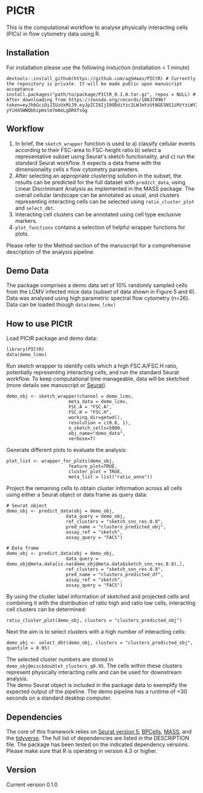 # PICtR

This is the computational workflow to analyse physically interacting cells (PICs) in flow cytometry data using R.  

## Installation
For installation please use the following instuction (installation < 1 minute)
```
devtools::install_github(https://github.com/agSHaas/PICtR) # Currently the repository is private. It will be made public upon manuscript acceptance
install.packages("path/to/package/PICtR_0.1.0.tar.gz", repos = NULL) # After downloading from https://zenodo.org/records/10637096?token=eyJhbGciOiJIUzUxMiJ9.eyJpZCI6IjI0ODdiYzc2LWJmYzUtNGE5NS1iMzYzLWY2ZmU5Mzg4MzVmMCIsImRhdGEiOnt9LCJyYW5kb20iOiJlMDdiY2I0MDQzMGE3ZWE3NThiNzc2NGIwMGMzOWQ3MiJ9.rGbkSQ0fvx7ElMbD9HjXLtzen5qcfPonIpTXR1zdrdFQc5yBw5cthsn-yYiHXSWWQbhipHxlm7m8eLgDRXfsGg 
``` 

## Workflow  
  
1. In brief, the `sketch_wrapper` function is used to
   a) classify cellular events according to their FSC-area to FSC-height ratio
   b) select a representative subset using Seurat's sketch functionality, and
   c) run the standard Seurat workflow.
   It expects a data frame with the dimensionality cells x flow cytometry parameters.  
2. After selecting an appropriate clustering solution in the subset, the results can be predicted for the full dataset with `predict_data`, using Linear Discriminant Analysis as implemented in the MASS package. The overall cellular landscape can be annotated as usual, and clusters representing interacting cells can be selected using `ratio_cluster_plot` and `select_dbt`.
3. Interacting cell clusters can be annotated using cell type exclusive markers. 
4. `plot_functions` contains a selection of helpful wrapper functions for plots.

Please refer to the Method section of the manuscript for a comprehensive description of the analysis pipeline. 

## Demo Data

The package comprises a demo data set of 10% randomly sampled cells from the LCMV infected mice data (subset of data shown in Figure 5 and 6). Data was analysed using high parametric spectral flow cytometry (n=26). Data can be loaded though `data(demo_lcmv)`

## How to use PICtR

Load PICtR package and demo data:
```
library(PICtR)
data(demo_lcmv)
```

Run sketch wrapper to identify cells which a high FSC.A/FSC.H ratio, potentially representing interacting cells, and run the standard Seurat workflow. To keep computational time manageable, data will be sketched (more details see manuscript or [Seurat](https://satijalab.org/seurat/articles/seurat5_sketch_analysis)).
```
demo_obj <- sketch_wrapper(channel = demo_lcmv,
                       meta_data = demo_lcmv,
                       FSC.A = "FSC.A", 
                       FSC.H = "FSC.H", 
                       working_dir=getwd(),
                       resolution = c(0.8, 1),
                       n_sketch_cells=5000,
                       obj_name="demo_data",
                       verbose=T)
```

Generate different plots to evaluate the analysis:
```
plot_list <- wrapper_for_plots(demo_obj, 
                       feature_plot=TRUE,
                       cluster_plot = TRUE,
                       meta_list = list("ratio_anno"))
```  

Project the remaining cells to obtain cluster information across all cells using either a Seurat object or data frame as query data:
```
# Seurat object
demo_obj <- predict_data(obj = demo_obj, 
                      data_query = demo_obj, 
                      ref_clusters = "sketch_snn_res.0.8",
                      pred_name = "clusters_predicted_obj",
                      assay_ref = "sketch", 
                      assay_query = "FACS")
                      
# Data frame
demo_obj <- predict_data(obj = demo_obj, 
                      data_query = demo_obj@meta.data[is.na(demo_obj@meta.data$sketch_snn_res.0.8),], 
                      ref_clusters = "sketch_snn_res.0.8",
                      pred_name = "clusters_predicted_df",
                      assay_ref = "sketch", 
                      assay_query = "FACS")
```

By using the cluster label information of sketched and projected cells and combining it with the distribution of ratio high and ratio low cells, interacting cell clusters can be determined: 

```
ratio_cluster_plot(demo_obj, clusters = "clusters_predicted_obj")
```
Next the aim is to select clusters with a high number of interacting cells:
```
demo_obj <- select_dbt(demo_obj, clusters = "clusters_predicted_obj", quantile = 0.95)
```
The selected cluster numbers are stored in `demo_obj@misc$doublet_clusters_q0.95`. The cells within these clusters represent physically interacting cells and can be used for downstream analysis.  
The demo Seurat object is included in the package data to exemplify the expected output of the pipeline. The demo pipeline has a runtime of <30 seconds on a standard desktop computer.

## Dependencies

The core of this framework relies on [Seurat version 5](https://github.com/satijalab/seurat), [BPCells](https://github.com/bnprks/BPCells), [MASS](https://cran.r-project.org/web/packages/MASS/index.html), and the [tidyverse](https://www.tidyverse.org/). The full list of dependencies are listed in the DESCRIPTION file. The package has been tested on the indicated dependency versions. Please make sure that R is operating in version 4.3 or higher. 

## Version 

Current version 0.1.0

